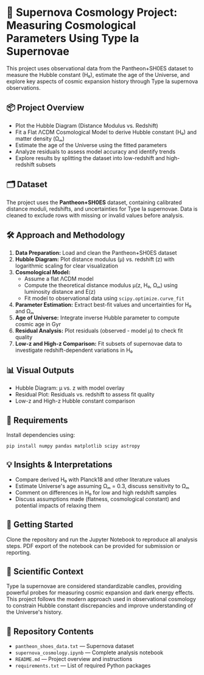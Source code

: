 <h1>🔭 Supernova Cosmology Project: Measuring Cosmological Parameters Using Type Ia Supernovae</h1>

<p>This project uses observational data from the Pantheon+SH0ES dataset to measure the Hubble constant (H₀), estimate the age of the Universe, and explore key aspects of cosmic expansion history through Type Ia supernova observations.</p>

<h2>📦 Project Overview</h2>

<ul>
  <li>Plot the Hubble Diagram (Distance Modulus vs. Redshift)</li>
  <li>Fit a Flat ΛCDM Cosmological Model to derive Hubble constant (H₀) and matter density (Ωₘ)</li>
  <li>Estimate the age of the Universe using the fitted parameters</li>
  <li>Analyze residuals to assess model accuracy and identify trends</li>
  <li>Explore results by splitting the dataset into low-redshift and high-redshift subsets</li>
</ul>

<h2>🗂 Dataset</h2>
<p>The project uses the <strong>Pantheon+SH0ES</strong> dataset, containing calibrated distance moduli, redshifts, and uncertainties for Type Ia supernovae. Data is cleaned to exclude rows with missing or invalid values before analysis.</p>

<h2>🛠 Approach and Methodology</h2>

<ol>
  <li><strong>Data Preparation:</strong> Load and clean the Pantheon+SH0ES dataset</li>
  <li><strong>Hubble Diagram:</strong> Plot distance modulus (μ) vs. redshift (z) with logarithmic scaling for clear visualization</li>
  <li><strong>Cosmological Model:</strong> 
    <ul>
      <li>Assume a flat ΛCDM model</li>
      <li>Compute the theoretical distance modulus μ(z, H₀, Ωₘ) using luminosity distance and E(z)</li>
      <li>Fit model to observational data using <code>scipy.optimize.curve_fit</code></li>
    </ul>
  </li>
  <li><strong>Parameter Estimation:</strong> Extract best-fit values and uncertainties for H₀ and Ωₘ</li>
  <li><strong>Age of Universe:</strong> Integrate inverse Hubble parameter to compute cosmic age in Gyr</li>
  <li><strong>Residual Analysis:</strong> Plot residuals (observed - model μ) to check fit quality</li>
  <li><strong>Low-z and High-z Comparison:</strong> Fit subsets of supernovae data to investigate redshift-dependent variations in H₀</li>
</ol>

<h2>📊 Visual Outputs</h2>

<ul>
  <li>Hubble Diagram: μ vs. z with model overlay</li>
  <li>Residual Plot: Residuals vs. redshift to assess fit quality</li>
  <li>Low-z and High-z Hubble constant comparison</li>
</ul>

<h2>🔧 Requirements</h2>
<p>Install dependencies using:</p>

<pre><code>pip install numpy pandas matplotlib scipy astropy</code></pre>

<h2>💡 Insights & Interpretations</h2>

<ul>
  <li>Compare derived H₀ with Planck18 and other literature values</li>
  <li>Estimate Universe's age assuming Ωₘ = 0.3, discuss sensitivity to Ωₘ</li>
  <li>Comment on differences in H₀ for low and high redshift samples</li>
  <li>Discuss assumptions made (flatness, cosmological constant) and potential impacts of relaxing them</li>
</ul>

<h2>🧭 Getting Started</h2>
<p>Clone the repository and run the Jupyter Notebook to reproduce all analysis steps. PDF export of the notebook can be provided for submission or reporting.</p>

<h2>🌌 Scientific Context</h2>
<p>Type Ia supernovae are considered standardizable candles, providing powerful probes for measuring cosmic expansion and dark energy effects. This project follows the modern approach used in observational cosmology to constrain Hubble constant discrepancies and improve understanding of the Universe's history.</p>

<h2>📂 Repository Contents</h2>

<ul>
  <li><code>pantheon_shoes_data.txt</code> — Supernova dataset </li>
  <li><code>supernova_cosmology.ipynb</code> — Complete analysis notebook</li>
  <li><code>README.md</code> — Project overview and instructions</li>
  <li><code>requirements.txt</code> — List of required Python packages</li>
</ul>
